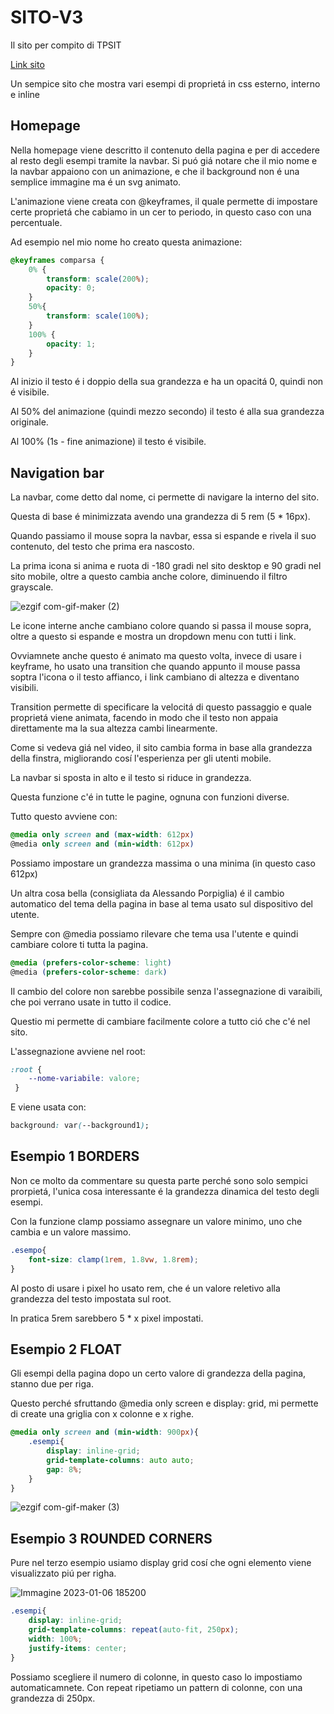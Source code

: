 # SITO-V3
Il sito per compito di TPSIT

[Link sito](https://cosmin702.github.io/SITO-V3/ "Homepage")

Un sempice sito che mostra vari esempi di proprietá in css esterno, interno e inline

## Homepage

Nella homepage viene descritto il contenuto della pagina e per di accedere al resto degli esempi tramite la navbar.
Si puó giá notare che il mio nome e la navbar appaiono con un animazione, e che il background non é una semplice immagine ma é un svg animato.

L'animazione viene creata con @keyframes, il quale permette di impostare certe proprietá che cabiamo in un cer to periodo, in questo caso con una percentuale.

Ad esempio nel mio nome ho creato questa animazione:
```css
@keyframes comparsa {
    0% {
        transform: scale(200%);
        opacity: 0;
    }
    50%{
        transform: scale(100%);
    }
    100% {
        opacity: 1;
    }
}
```
Al inizio il testo é i doppio della sua grandezza e ha un opacitá 0, quindi non é visibile.

Al 50% del animazione (quindi mezzo secondo) il testo é alla sua grandezza originale.

Al 100% (1s - fine animazione) il testo é visibile.

## Navigation bar
La navbar, come detto dal nome, ci permette di navigare la interno del sito.

Questa di base é minimizzata avendo una grandezza di 5 rem (5 * 16px).

Quando passiamo il mouse sopra la navbar, essa si espande e rivela il suo contenuto, del testo che prima era nascosto.

La prima icona si anima e ruota di -180 gradi nel sito desktop e 90 gradi nel sito mobile, oltre a questo cambia anche colore, diminuendo il filtro grayscale.

![ezgif com-gif-maker (2)](https://user-images.githubusercontent.com/75899266/211056906-7a078ac7-9ea8-42a0-b7f3-05651f120ca0.gif)

Le icone interne anche cambiano colore quando si passa il mouse sopra, oltre a questo si espande e mostra un dropdown menu con tutti i link.

Ovviamnete anche questo é animato ma questo volta, invece di usare i keyframe, ho usato una transition che quando appunto il mouse passa soptra l'icona o il testo affianco, i link cambiano di altezza e diventano visibili.

Transition permette di specificare la velocitá di questo passaggio e quale proprietá viene animata, facendo in modo che il testo non appaia direttamente ma la sua altezza cambi linearmente.

Come si vedeva giá nel video, il sito cambia forma in base alla grandezza della finstra, migliorando cosí l'esperienza per gli utenti mobile.

La navbar si sposta in alto e il testo si riduce in grandezza.

Questa funzione c'é in tutte le pagine, ognuna con funzioni diverse.

Tutto questo avviene con:
```css
@media only screen and (max-width: 612px) 
@media only screen and (min-width: 612px) 
```
Possiamo impostare un grandezza massima o una minima (in questo caso 612px)

Un altra cosa bella (consigliata da Alessando Porpiglia) é il cambio automatico del tema della pagina in base al tema usato sul dispositivo del utente.

Sempre con @media possiamo rilevare che tema usa l'utente e quindi cambiare colore ti tutta la pagina.
```css
@media (prefers-color-scheme: light)
@media (prefers-color-scheme: dark)
```
Il cambio del colore non sarebbe possibile senza l'assegnazione di varaibili, che poi verrano usate in tutto il codice.

Questio mi permette di cambiare facilmente colore a tutto ció che c'é nel sito.

L'assegnazione avviene nel root:
```css
:root {
    --nome-variabile: valore;
 }
```
E viene usata con:
```css
background: var(--background1);
```
## Esempio 1 BORDERS

Non ce molto da commentare su questa parte perché sono solo sempici prorpietá, l'unica cosa interessante é la grandezza dinamica del testo degli esempi.

Con la funzione clamp possiamo assegnare un valore minimo, uno che cambia e un valore massimo.
```css
.esempo{
    font-size: clamp(1rem, 1.8vw, 1.8rem); 
}
```
Al posto di usare i pixel ho usato rem, che é un valore reletivo alla grandezza del testo impostata sul root.

In pratica 5rem sarebbero 5 * x pixel impostati.

## Esempio 2 FLOAT

Gli esempi della pagina dopo un certo valore di grandezza della pagina, stanno due per riga.

Questo perché sfruttando @media only screen e display: grid, mi permette di create una griglia con x colonne e x righe.
```css
@media only screen and (min-width: 900px){
    .esempi{
        display: inline-grid;
        grid-template-columns: auto auto;
        gap: 8%;
    }
}
```
![ezgif com-gif-maker (3)](https://user-images.githubusercontent.com/75899266/211062157-ecca00b2-e5b1-4b15-be17-f1cfe4e47cfc.gif)

## Esempio 3 ROUNDED CORNERS

Pure nel terzo esempio usiamo display grid cosí che ogni elemento viene visualizzato piú per righa.

![Immagine 2023-01-06 185200](https://user-images.githubusercontent.com/75899266/211069877-b36a863e-fa75-4f81-b299-3304b0227a9c.png)

```css
.esempi{
    display: inline-grid;
    grid-template-columns: repeat(auto-fit, 250px); 
    width: 100%;
    justify-items: center; 
}
```
Possiamo scegliere il numero di colonne, in questo caso lo impostiamo automaticamnete.
Con repeat ripetiamo un pattern di colonne, con una grandezza di 250px.
